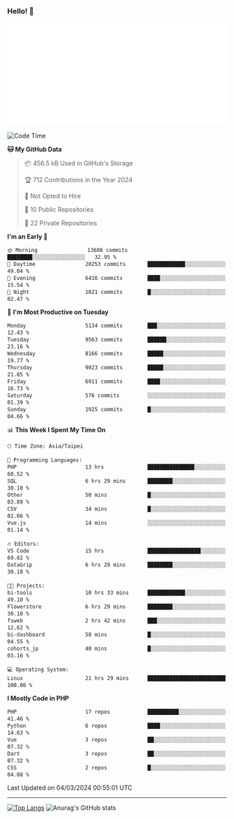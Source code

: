 ### Hello! 👋

![Metrics](/metrics.classic.svg)

<!--START_SECTION:waka-->
![Code Time](http://img.shields.io/badge/Code%20Time-1%2C222%20hrs%2050%20mins-blue)

**🐱 My GitHub Data** 

> 📦 456.5 kB Used in GitHub's Storage 
 > 
> 🏆 712 Contributions in the Year 2024
 > 
> 🚫 Not Opted to Hire
 > 
> 📜 10 Public Repositories 
 > 
> 🔑 22 Private Repositories 
 > 
**I'm an Early 🐤** 

```text
🌞 Morning                13608 commits       ████████░░░░░░░░░░░░░░░░░   32.95 % 
🌆 Daytime                20253 commits       ████████████░░░░░░░░░░░░░   49.04 % 
🌃 Evening                6416 commits        ████░░░░░░░░░░░░░░░░░░░░░   15.54 % 
🌙 Night                  1021 commits        █░░░░░░░░░░░░░░░░░░░░░░░░   02.47 % 
```
📅 **I'm Most Productive on Tuesday** 

```text
Monday                   5134 commits        ███░░░░░░░░░░░░░░░░░░░░░░   12.43 % 
Tuesday                  9563 commits        ██████░░░░░░░░░░░░░░░░░░░   23.16 % 
Wednesday                8166 commits        █████░░░░░░░░░░░░░░░░░░░░   19.77 % 
Thursday                 9023 commits        █████░░░░░░░░░░░░░░░░░░░░   21.85 % 
Friday                   6911 commits        ████░░░░░░░░░░░░░░░░░░░░░   16.73 % 
Saturday                 576 commits         ░░░░░░░░░░░░░░░░░░░░░░░░░   01.39 % 
Sunday                   1925 commits        █░░░░░░░░░░░░░░░░░░░░░░░░   04.66 % 
```


📊 **This Week I Spent My Time On** 

```text
🕑︎ Time Zone: Asia/Taipei

💬 Programming Languages: 
PHP                      13 hrs              ███████████████░░░░░░░░░░   60.52 % 
SQL                      6 hrs 29 mins       ████████░░░░░░░░░░░░░░░░░   30.18 % 
Other                    50 mins             █░░░░░░░░░░░░░░░░░░░░░░░░   03.89 % 
CSV                      34 mins             █░░░░░░░░░░░░░░░░░░░░░░░░   02.66 % 
Vue.js                   14 mins             ░░░░░░░░░░░░░░░░░░░░░░░░░   01.14 % 

🔥 Editors: 
VS Code                  15 hrs              █████████████████░░░░░░░░   69.82 % 
DataGrip                 6 hrs 29 mins       ████████░░░░░░░░░░░░░░░░░   30.18 % 

🐱‍💻 Projects: 
bi-tools                 10 hrs 33 mins      ████████████░░░░░░░░░░░░░   49.10 % 
Flowerstore              6 hrs 29 mins       ████████░░░░░░░░░░░░░░░░░   30.18 % 
fsweb                    2 hrs 42 mins       ███░░░░░░░░░░░░░░░░░░░░░░   12.62 % 
bi-dashboard             58 mins             █░░░░░░░░░░░░░░░░░░░░░░░░   04.55 % 
cohorts_jp               40 mins             █░░░░░░░░░░░░░░░░░░░░░░░░   03.16 % 

💻 Operating System: 
Linux                    21 hrs 29 mins      █████████████████████████   100.00 % 
```

**I Mostly Code in PHP** 

```text
PHP                      17 repos            ██████████░░░░░░░░░░░░░░░   41.46 % 
Python                   6 repos             ████░░░░░░░░░░░░░░░░░░░░░   14.63 % 
Vue                      3 repos             ██░░░░░░░░░░░░░░░░░░░░░░░   07.32 % 
Dart                     3 repos             ██░░░░░░░░░░░░░░░░░░░░░░░   07.32 % 
CSS                      2 repos             █░░░░░░░░░░░░░░░░░░░░░░░░   04.88 % 
```




 Last Updated on 04/03/2024 00:55:01 UTC
<!--END_SECTION:waka-->

<hr>

<span style="display:inline-block">[![Top Langs](https://github-readme-stats.vercel.app/api/top-langs/?username=maureendadap&layout=compact&theme=transparent)](https://github.com/anuraghazra/github-readme-stats)</span>
<span style="display:inline-block">![Anurag's GitHub stats](https://github-readme-stats.vercel.app/api?username=maureendadap&show_icons=true&theme=transparent&count_private=true)</span>

<!--
**MaureenDadap/maureendadap** is a ✨ _special_ ✨ repository because its `README.md` (this file) appears on your GitHub profile.

Here are some ideas to get you started:

- 🔭 I’m currently working on ...
- 🌱 I’m currently learning ...
- 👯 I’m looking to collaborate on ...
- 🤔 I’m looking for help with ...
- 💬 Ask me about ...
- 📫 How to reach me: ...
- 😄 Pronouns: ...
- ⚡ Fun fact: ...
-->
